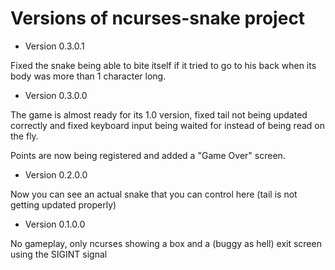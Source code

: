 # Versions of ncurses-snake project

- Version 0.3.0.1

Fixed the snake being able to bite itself if it tried to go to his back when its body was more than
1 character long.

- Version 0.3.0.0

The game is almost ready for its 1.0 version, fixed tail not being updated correctly and
fixed keyboard input being waited for instead of being read on the fly.

Points are now being registered and added a "Game Over" screen.

- Version 0.2.0.0

Now you can see an actual snake that you can control here (tail is not getting updated properly)


- Version 0.1.0.0

No gameplay, only ncurses showing a box and a (buggy as hell) exit screen using the
SIGINT signal